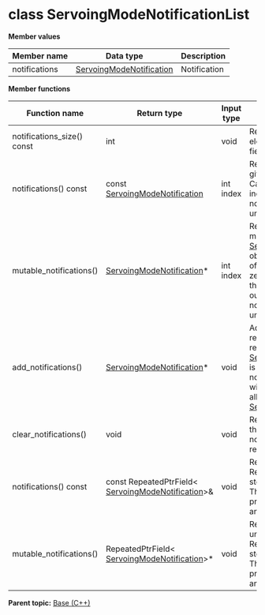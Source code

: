# class ServoingModeNotificationList

 **Member values** 

|Member name|Data type|Description|
|-----------|---------|-----------|
|notifications| [ServoingModeNotification](ServoingModeNotification.md#)|Notification|

 **Member functions** 

|Function name|Return type|Input type|Description|
|-------------|-----------|----------|-----------|
|notifications\_size\(\) const|int|void|Returns the number of elements currently in the field.|
|notifications\(\) const|const [ServoingModeNotification](ServoingModeNotification.md#)|int index|Returns the element at the given zero-based index. Calling this method with index outside of \[0, notifications\_size\(\)\) yields undefined behavior.|
|mutable\_notifications\(\)| [ServoingModeNotification](ServoingModeNotification.md#)\*|int index|Returns a pointer to the mutable [ServoingModeNotification](ServoingModeNotification.md#) object that stores the value of the element at the given zero-based index. Calling this method with index outside of \[0, notifications\_size\(\)\) yields undefined behavior.|
|add\_notifications\(\)| [ServoingModeNotification](ServoingModeNotification.md#)\*|void|Adds a new element and returns a pointer to it. The returned [ServoingModeNotification](ServoingModeNotification.md#) is mutable and will have none of its fields set \(i.e. it will be identical to a newly-allocated [ServoingModeNotification](ServoingModeNotification.md#)\).|
|clear\_notifications\(\)|void|void|Removes all elements from the field. After calling this, notifications\_size\(\) will return zero.|
|notifications\(\) const|const RepeatedPtrField< [ServoingModeNotification](ServoingModeNotification.md#)\>&|void|Returns the underlying RepeatedPtrField that stores the field's elements. This container class provides STL-like iterators and other methods.|
|mutable\_notifications\(\)|RepeatedPtrField< [ServoingModeNotification](ServoingModeNotification.md#)\>\*|void|Returns a pointer to the underlying mutable RepeatedPtrField that stores the field's elements. This container class provides STL-like iterators and other methods.|

**Parent topic:** [Base \(C++\)](../../summary_pages/Base.md)


